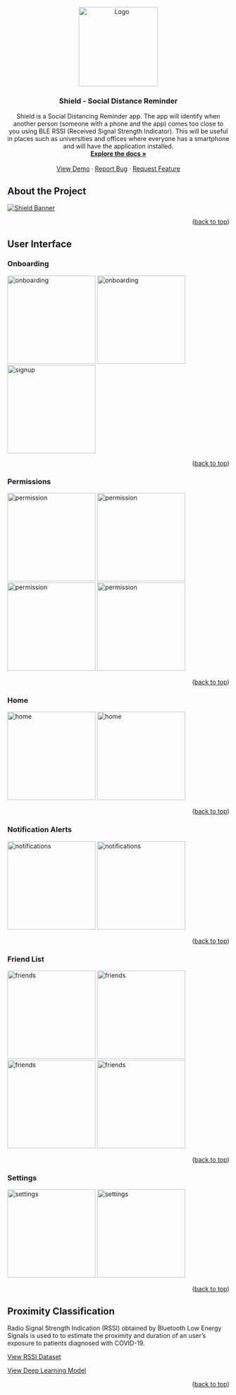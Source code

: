 
<div id="top"></div>


<!-- PROJECT LOGO -->
<br />
<div align="center">
  <a href="https://github.com/kavindaperera/nova-shield">
    <img src="Shield/app/src/main/res/drawable/ic_launcher_round.png" alt="Logo" width="180" height="180">
  </a>

  <h3 align="center">Shield - Social Distance Reminder</h3>

  <p align="center">
    Shield is a Social Distancing Reminder app. The app will identify when another person (someone with a phone and the app) comes too close to you using BLE RSSI (Received Signal Strength Indicator). This will be useful in places such as universities and offices where everyone has a smartphone and will have the application installed.
    <br />
    <a href="https://github.com/kavindaperera/nova-shield"><strong>Explore the docs »</strong></a>
    <br />
    <br />
    <a href="https://github.com/kavindaperera/nova-shield">View Demo</a>
    ·
    <a href="https://github.com/kavindaperera/nova-shield/issues">Report Bug</a>
    ·
    <a href="https://github.com/kavindaperera/nova-shield/issues">Request Feature</a>
  </p>
</div>


<!-- ABOUT THE PROJECT -->
## About the Project

[![Shield Banner][product-banner]](https://github.com/kavindaperera/nova-shield)

<p align="right">(<a href="#top">back to top</a>)</p>

<!-- USER INTERFACE -->
## User Interface

### Onboarding
<p align="">
  <img src="/docs/ui/onboarding_0.jpg" alt="onboarding" width="200"/>
  <img src="/docs/ui/onboarding_1.jpg" alt="onboarding" width="200"/>
  <img src="/docs/ui/signup_0.jpg" alt="signup" width="200"/>
</p>

<p align="right">(<a href="#top">back to top</a>)</p>

### Permissions
<p align="">
  <img src="/docs/ui/permission_0.jpg" alt="permission" width="200"/>
  <img src="/docs/ui/permission_1.jpg" alt="permission" width="200"/>
  <img src="/docs/ui/permission_2.jpg" alt="permission" width="200"/>
  <img src="/docs/ui/permission_3.jpg" alt="permission" width="200"/>
</p>

<p align="right">(<a href="#top">back to top</a>)</p>

### Home
<p align="">
  <img src="/docs/ui/home_0.jpg" alt="home" width="200"/>
  <img src="/docs/ui/home_1.jpg" alt="home" width="200"/>
</p>

<p align="right">(<a href="#top">back to top</a>)</p>

### Notification Alerts
<p align="">
  <img src="/docs/ui/notifications_0.jpg" alt="notifications" width="200"/>
  <img src="/docs/ui/notifications_1.jpg" alt="notifications" width="200"/>
</p>

<p align="right">(<a href="#top">back to top</a>)</p>

### Friend List
<p align="">
  <img src="/docs/ui/friends_1.jpg" alt="friends" width="200"/>
  <img src="/docs/ui/friends_2.jpg" alt="friends" width="200"/>
  <img src="/docs/ui/friends_3.jpg" alt="friends" width="200"/>
  <img src="/docs/ui/friends_5.jpg" alt="friends" width="200"/>
</p>

<p align="right">(<a href="#top">back to top</a>)</p>

### Settings
<p align="">
  <img src="/docs/ui/settings_0.jpg" alt="settings" width="200"/>
  <img src="/docs/ui/settings_1.jpg" alt="settings" width="200"/>
</p>

<p align="right">(<a href="#top">back to top</a>)</p>

<!-- PROXIMITY CLASSIFICATION -->
## Proximity Classification

Radio Signal Strength Indication (RSSI) obtained by Bluetooth Low Energy Signals is used to to estimate the proximity and duration of an user’s exposure to patients diagnosed with COVID-19.

<a href="https://github.com/kavindaperera/nova-shield-proximity-classification/tree/development/dataset">View RSSI Dataset</a>

<a href="https://github.com/kavindaperera/nova-shield-proximity-classification/blob/development/Sequential%20Model.ipynb">View Deep Learning Model</a>

<p align="right">(<a href="#top">back to top</a>)</p>



<!-- MARKDOWN LINKS & IMAGES -->
[product-banner]: /docs/res/repository-open-graph-template.png

